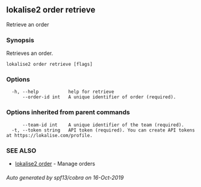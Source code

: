 ## lokalise2 order retrieve

Retrieve an order

### Synopsis

Retrieves an order.

```
lokalise2 order retrieve [flags]
```

### Options

```
  -h, --help           help for retrieve
      --order-id int   A unique identifier of order (required).
```

### Options inherited from parent commands

```
      --team-id int    A unique identifier of the team (required).
  -t, --token string   API token (required). You can create API tokens at https://lokalise.com/profile.
```

### SEE ALSO

* [lokalise2 order](lokalise2_order.md)	 - Manage orders

###### Auto generated by spf13/cobra on 16-Oct-2019
